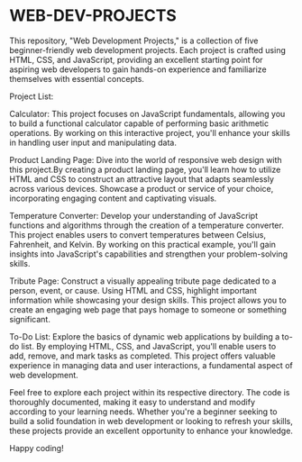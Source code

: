 # WEB-DEV-PROJECTS
This repository, "Web Development Projects," is a collection of five beginner-friendly web development projects. Each project is crafted using HTML, CSS, and JavaScript, 
providing an excellent starting point for aspiring web developers to gain hands-on experience and familiarize themselves with essential concepts.

Project List:

Calculator: This project focuses on JavaScript fundamentals, allowing you to build a functional calculator capable of performing basic arithmetic operations.
            By working on this interactive project, you'll enhance your skills in handling user input and manipulating data.

Product Landing Page: Dive into the world of responsive web design with this project.By creating a product landing page, you'll learn how to utilize HTML and CSS 
                      to construct an attractive layout that adapts seamlessly across various devices. Showcase a product or service of your choice, 
                      incorporating engaging content and captivating visuals.

Temperature Converter: Develop your understanding of JavaScript functions and algorithms through the creation of a temperature converter.
                       This project enables users to convert temperatures between Celsius, Fahrenheit, and Kelvin. 
                       By working on this practical example, you'll gain insights into JavaScript's capabilities and strengthen your problem-solving skills.

Tribute Page: Construct a visually appealing tribute page dedicated to a person, event, or cause.
              Using HTML and CSS, highlight important information while showcasing your design skills.
              This project allows you to create an engaging web page that pays homage to someone or something significant.

To-Do List: Explore the basics of dynamic web applications by building a to-do list.
            By employing HTML, CSS, and JavaScript, you'll enable users to add, remove, and mark tasks as completed. 
            This project offers valuable experience in managing data and user interactions, a fundamental aspect of web development.

Feel free to explore each project within its respective directory. The code is thoroughly documented, making it easy to understand and modify according to your learning needs. 
Whether you're a beginner seeking to build a solid foundation in web development or looking to refresh your skills, these projects provide an excellent opportunity to 
enhance your knowledge.

Happy coding!
